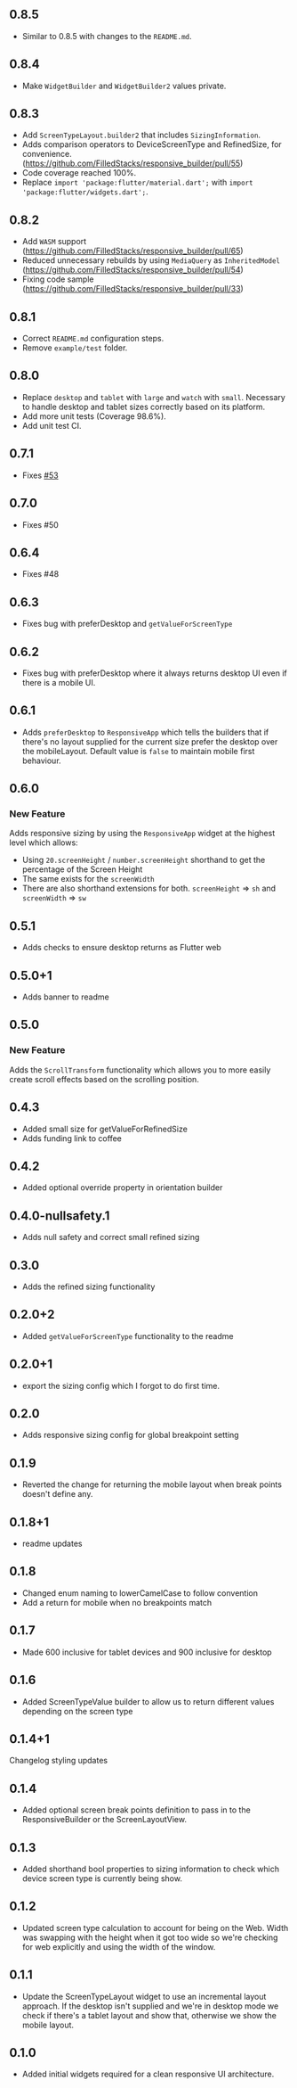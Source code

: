 ## 0.8.5

 - Similar to 0.8.5 with changes to the `README.md`.

## 0.8.4

 - Make `WidgetBuilder` and `WidgetBuilder2` values private.

## 0.8.3

 - Add `ScreenTypeLayout.builder2` that includes `SizingInformation`.
 - Adds comparison operators to DeviceScreenType and RefinedSize, for convenience. (https://github.com/FilledStacks/responsive_builder/pull/55)
 - Code coverage reached 100%.
 - Replace `import 'package:flutter/material.dart';` with `import 'package:flutter/widgets.dart';`.

## 0.8.2

 - Add `WASM` support (https://github.com/FilledStacks/responsive_builder/pull/65)
 - Reduced unnecessary rebuilds by using `MediaQuery` as `InheritedModel` (https://github.com/FilledStacks/responsive_builder/pull/54)
 - Fixing code sample (https://github.com/FilledStacks/responsive_builder/pull/33)

## 0.8.1

 - Correct `README.md` configuration steps.
 - Remove `example/test` folder.

## 0.8.0

 - Replace `desktop` and `tablet` with `large` and `watch` with `small`. Necessary to handle desktop and tablet sizes correctly based on its platform.
 - Add more unit tests (Coverage 98.6%).
 - Add unit test CI.

## 0.7.1

- Fixes [#53](https://github.com/FilledStacks/responsive_builder/issues/53)

## 0.7.0

- Fixes #50

## 0.6.4

- Fixes #48

## 0.6.3

- Fixes bug with preferDesktop and `getValueForScreenType`

## 0.6.2

- Fixes bug with preferDesktop where it always returns desktop UI even if there is a mobile UI.

## 0.6.1

- Adds `preferDesktop` to `ResponsiveApp` which tells the builders that if there's no layout supplied for the current size prefer the desktop over the mobileLayout. Default value is `false` to maintain mobile first behaviour.

## 0.6.0

### New Feature
Adds responsive sizing by using the `ResponsiveApp` widget at the highest level which allows:
- Using `20.screenHeight` / `number.screenHeight` shorthand to get the percentage of the Screen Height
- The same exists for the `screenWidth`
- There are also shorthand extensions for both. `screenHeight` => `sh` and `screenWidth` => `sw`

## 0.5.1

- Adds checks to ensure desktop returns as Flutter web

## 0.5.0+1

- Adds banner to readme

## 0.5.0

### New Feature
Adds the `ScrollTransform` functionality which allows you to more easily create scroll effects based on the scrolling position.

## 0.4.3

- Added small size for getValueForRefinedSize
- Adds funding link to coffee

## 0.4.2

- Added optional override property in orientation builder

## 0.4.0-nullsafety.1

- Adds null safety and correct small refined sizing

## 0.3.0

- Adds the refined sizing functionality

## 0.2.0+2

- Added `getValueForScreenType` functionality to the readme

## 0.2.0+1
- export the sizing config which I forgot to do first time.

## 0.2.0

- Adds responsive sizing config for global breakpoint setting

## 0.1.9

- Reverted the change for returning the mobile layout when break points doesn't define any.

## 0.1.8+1

- readme updates

## 0.1.8

- Changed enum naming to lowerCamelCase to follow convention
- Add a return for mobile when no breakpoints match

## 0.1.7

- Made 600 inclusive for tablet devices and 900 inclusive for desktop

## 0.1.6

- Added ScreenTypeValue builder to allow us to return different values depending on the screen type

## 0.1.4+1

Changelog styling updates

## 0.1.4

- Added optional screen break points definition to pass in to the ResponsiveBuilder or the ScreenLayoutView.

## 0.1.3

- Added shorthand bool properties to sizing information to check which device screen type is currently being show.

## 0.1.2

- Updated screen type calculation to account for being on the Web. Width was swapping with the height when it got too wide so we're checking for web explicitly and using the width of the window.

## 0.1.1

- Update the ScreenTypeLayout widget to use an incremental layout approach. If the desktop isn't supplied and we're in desktop mode we check if there's a tablet layout and show that, otherwise we show the mobile layout.

## 0.1.0

- Added initial widgets required for a clean responsive UI architecture.
